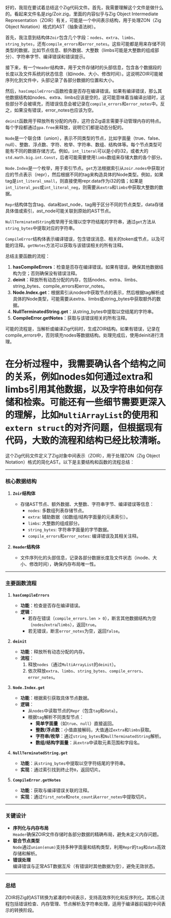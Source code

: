 好的，我现在要试着总结这个Zig代码文件。首先，我需要理解这个文件是做什么的。看起来文件名是zig/Zoir.zig，里面的内容似乎与Zig Object Intermediate Representation（ZOIR）有关，可能是一个中间表示结构，用于处理ZON（Zig Object Notation）格式的AST（抽象语法树）。

首先，我注意到结构体`Zoir`包含几个字段：`nodes`、`extra`、`limbs`、`string_bytes`，还有`compile_errors`和`error_notes`。这些可能都是用来存储不同类型的数据，比如节点信息、额外数据、大整数（limbs可能是大整数的组成部分）、字符串字节、编译错误和错误提示。

接下来，有一个`Header`结构体，用于文件存储时的头部信息，包含各个数据段的长度以及文件系统的状态信息（如inode、大小、修改时间）。这说明ZOIR可能被序列化到文件中，头部记录了各部分数据的位置和大小。

然后，`hasCompileErrors`函数检查是否存在编译错误。如果有编译错误，那么其他数据结构如nodes、extra、limbs应该是空的，这可能意味着当编译出错时，这些部分不会被填充，而错误信息会被记录在`compile_errors`和`error_notes`中。反之，如果没有错误，error_notes也应该为空。

`deinit`函数用于释放所有分配的内存，这符合Zig语言需要手动管理内存的特点。每个字段都通过`gpa.free`来释放，说明它们都是动态分配的。

`Node`是一个联合体（union），表示不同类型的节点，比如字面量（true、false、null）、整数、浮点数、字符、枚举、字符串、数组、结构体等。每个节点类型可能有不同的数据存储方式。例如，`int_literal`可以是小的i32，或者大的`std.math.big.int.Const`，后者可能需要使用`limbs`数组来存储大数的各个部分。

`Node.Index`是一个枚举，用于索引节点。`get`方法根据索引从`zoir.nodes`中获取对应的节点表示（repr），然后根据不同的tag来构造具体的Node类型。例如，如果tag是`int_literal_small`，则直接使用repr.data作为i32的值；如果是`int_literal_pos`或`int_literal_neg`，则需要从`extra`和`limbs`中获取大整数的数据。

`Repr`结构体包含tag、data和ast_node，tag用于区分不同的节点类型，data存储具体值或索引，ast_node可能关联到原始的AST节点。

`NullTerminatedString`枚举用于处理以空字符结尾的字符串，通过`get`方法从`string_bytes`中提取对应的字符串。

`CompileError`结构体表示编译错误，包含错误消息、相关的token或节点，以及可能的注释。`getNotes`方法可以获取与该错误相关的所有注释。

总结主要函数的流程：

1. **hasCompileErrors**：检查是否存在编译错误。如果有错误，确保其他数据结构为空；否则确保没有错误注释。
2. **deinit**：释放所有动态分配的内存，包括nodes、extra、limbs、string_bytes、compile_errors和error_notes。
3. **Node.Index.get**：根据索引从nodes中获取节点的表示，然后根据tag解析成具体的Node类型，可能需要从extra、limbs或string_bytes中获取额外的数据。
4. **NullTerminatedString.get**：从string_bytes中提取以空结尾的字符串。
5. **CompileError.getNotes**：获取与该错误相关的所有注释。

可能的流程是，当解析或编译Zig代码时，生成ZOIR结构。如果有错误，记录在compile_errors中，否则填充nodes等数据结构。处理完成后，使用deinit进行清理。

在分析过程中，我需要确认各个结构之间的关系，例如nodes如何通过extra和limbs引用其他数据，以及字符串如何存储和检索。可能还有一些细节需要更深入的理解，比如`MultiArrayList`的使用和`extern struct`的对齐问题，但根据现有代码，大致的流程和结构已经比较清晰。
================================================
这个Zig代码文件定义了Zig对象中间表示（ZOIR），用于处理ZON（Zig Object Notation）格式的简化AST。以下是主要结构和函数的流程总结：

---

### **核心数据结构**
1. **`Zoir`结构体**  
   - 存储AST节点、额外数据、大整数、字符串字节、编译错误等信息：
     - `nodes`: 多数组列表存储节点。
     - `extra`: 辅助数据（如数组/结构字面量的元素索引）。
     - `limbs`: 大整数的组成部分。
     - `string_bytes`: 字符串字面量的字节数据。
     - `compile_errors`和`error_notes`: 编译错误及其相关注释。

2. **`Header`结构体**  
   - 文件序列化的头部信息，记录各部分数据长度及文件状态（inode、大小、修改时间），确保内存布局唯一性。

---

### **主要函数流程**
1. **`hasCompileErrors`**  
   - **功能**：检查是否存在编译错误。
   - **逻辑**：
     - 若存在错误（`compile_errors.len > 0`），断言其他数据结构为空（`nodes`/`extra`/`limbs`），返回`true`。
     - 若无错误，断言`error_notes`为空，返回`false`。

2. **`deinit`**  
   - **功能**：释放所有动态分配的内存。
   - **流程**：
     1. 释放`nodes`（通过`MultiArrayList`的`deinit`）。
     2. 依次释放`extra`、`limbs`、`string_bytes`、`compile_errors`、`error_notes`。

3. **`Node.Index.get`**  
   - **功能**：根据索引获取具体节点数据。
   - **逻辑**：
     - 从`nodes`中读取节点的`Repr`（包含`tag`和`data`）。
     - 根据`tag`解析不同类型节点：
       - **简单字面量**（如`true`、`null`）直接返回。
       - **整数/浮点数**：小值直接解码，大值通过`extra`和`limbs`获取。
       - **字符串/枚举**：通过`string_bytes`和`NullTerminatedString`解析。
       - **数组/结构字面量**：从`extra`中读取元素范围和字段名。

4. **`NullTerminatedString.get`**  
   - **功能**：从`string_bytes`中提取以空字符结尾的字符串。
   - **实现**：通过索引找到终止符`0`，返回切片。

5. **`CompileError.getNotes`**  
   - **功能**：获取与编译错误关联的注释。
   - **实现**：通过`first_note`和`note_count`从`error_notes`中提取切片。

---

### **关键设计**
- **序列化与内存布局**  
  `Header`确保ZOIR文件存储时各部分数据的精确布局，避免未定义内存问题。
- **联合节点类型**  
  `Node`通过`union(enum)`支持多种字面量和结构类型，利用`Repr`的`tag`和`data`高效存储和解析。
- **错误处理**  
  编译错误与正常AST数据互斥（有错误时其他数据为空），避免无效状态。

---

### **总结**
ZOIR将Zig的AST转换为紧凑的中间表示，支持高效序列化和反序列化。其核心流程包括错误检查、内存管理、节点解析及字符串处理，适用于编译器前端到中间表示的转换阶段。